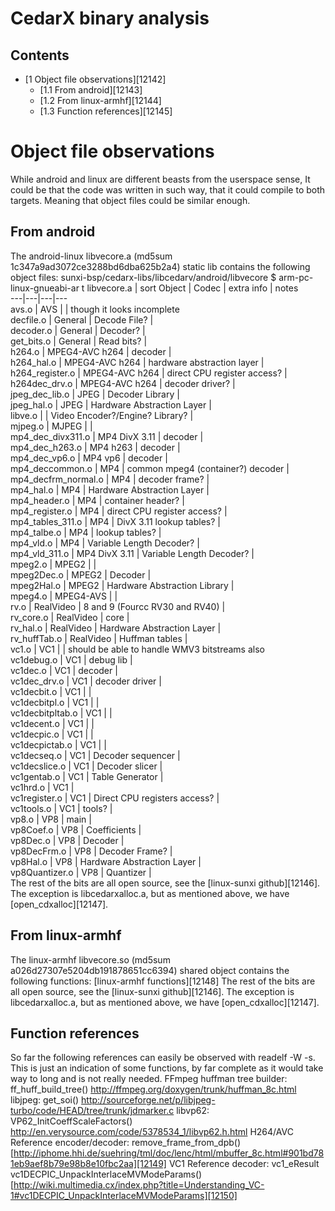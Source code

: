 # CedarX binary analysis
## Contents
  * [1 Object file observations][12142]
    * [1.1 From android][12143]
    * [1.2 From linux-armhf][12144]
    * [1.3 Function references][12145]

# Object file observations
While android and linux are different beasts from the userspace sense, It could be that the code was written in such way, that it could compile to both targets. Meaning that object files could be similar enough. 
## From android
The android-linux libvecore.a (md5sum 1c347a9ad3072ce3288bd6dba625b2a4) static lib contains the following object files: 
sunxi-bsp/cedarx-libs/libcedarv/android/libvecore $ arm-pc-linux-gnueabi-ar t libvecore.a | sort 
Object | Codec | extra info | notes   
---|---|---|---  
avs.o | AVS |  | though it looks incomplete   
decfile.o | General | Decode File? |   
decoder.o | General | Decoder? |   
get_bits.o | General | Read bits? |   
h264.o | MPEG4-AVC h264 | decoder |   
h264_hal.o | MPEG4-AVC h264 | hardware abstraction layer |   
h264_register.o | MPEG4-AVC h264 | direct CPU register access? |   
h264dec_drv.o | MPEG4-AVC h264 | decoder driver? |   
jpeg_dec_lib.o | JPEG | Decoder Library |   
jpeg_hal.o | JPEG | Hardware Abstraction Layer |   
libve.o |  | Video Encoder?/Engine? Library? |   
mjpeg.o | MJPEG |  |   
mp4_dec_divx311.o | MP4 DivX 3.11 | decoder |   
mp4_dec_h263.o | MP4 h263 | decoder |   
mp4_dec_vp6.o | MP4 vp6 | decoder |   
mp4_deccommon.o | MP4 | common mpeg4 (container?) decoder |   
mp4_decfrm_normal.o | MP4 | decoder frame? |   
mp4_hal.o | MP4 | Hardware Abstraction Layer |   
mp4_header.o | MP4 | container header? |   
mp4_register.o | MP4 | direct CPU register access? |   
mp4_tables_311.o | MP4 | DivX 3.11 lookup tables? |   
mp4_talbe.o | MP4 | lookup tables? |   
mp4_vld.o | MP4 | Variable Length Decoder? |   
mp4_vld_311.o | MP4 DivX 3.11 | Variable Length Decoder? |   
mpeg2.o | MPEG2 |  |   
mpeg2Dec.o | MPEG2 | Decoder |   
mpeg2Hal.o | MPEG2 | Hardware Abstraction Library |   
mpeg4.o | MPEG4-AVS |  |   
rv.o | RealVideo | 8 and 9 (Fourcc RV30 and RV40) |   
rv_core.o | RealVideo | core |   
rv_hal.o | RealVideo | Hardware Abstraction Layer |   
rv_huffTab.o | RealVideo | Huffman tables |   
vc1.o | VC1 |  | should be able to handle WMV3 bitstreams also   
vc1debug.o | VC1 | debug lib |   
vc1dec.o | VC1 | decoder |   
vc1dec_drv.o | VC1 | decoder driver |   
vc1decbit.o | VC1 |  |   
vc1decbitpl.o | VC1 |  |   
vc1decbitpltab.o | VC1 |  |   
vc1decent.o | VC1 |  |   
vc1decpic.o | VC1 |  |   
vc1decpictab.o | VC1 |  |   
vc1decseq.o | VC1 | Decoder sequencer |   
vc1decslice.o | VC1 | Decoder slicer |   
vc1gentab.o | VC1 | Table Generator |   
vc1hrd.o | VC1 |   
vc1register.o | VC1 | Direct CPU registers access? |   
vc1tools.o | VC1 | tools? |   
vp8.o | VP8 | main |   
vp8Coef.o | VP8 | Coefficients |   
vp8Dec.o | VP8 | Decoder |   
vp8DecFrm.o | VP8 | Decoder Frame? |   
vp8Hal.o | VP8 | Hardware Abstraction Layer |   
vp8Quantizer.o | VP8 | Quantizer |   
The rest of the bits are all open source, see the [linux-sunxi github][12146]. The exception is libcedarxalloc.a, but as mentioned above, we have [open_cdxalloc][12147]. 
  

## From linux-armhf
The linux-armhf libvecore.so (md5sum a026d27307e5204db191878651cc6394) shared object contains the following functions: [linux-armhf functions][12148] The rest of the bits are all open source, see the [linux-sunxi github][12146]. The exception is libcedarxalloc.a, but as mentioned above, we have [open_cdxalloc][12147]. 
## Function references
So far the following references can easily be observed with readelf -W -s. This is just an indication of some functions, by far complete as it would take way to long and is not really needed. 
FFmpeg huffman tree builder: ff_huff_build_tree() <http://ffmpeg.org/doxygen/trunk/huffman_8c.html>
libjpeg: get_soi() <http://sourceforge.net/p/libjpeg-turbo/code/HEAD/tree/trunk/jdmarker.c>
libvp62: VP62_InitCoeffScaleFactors() <http://en.verysource.com/code/5378534_1/libvp62.h.html>
H264/AVC Reference encoder/decoder: remove_frame_from_dpb() [http://iphome.hhi.de/suehring/tml/doc/lenc/html/mbuffer_8c.html#901bd781eb9aef8b79e98b8e10fbc2aa][12149]
VC1 Reference decoder: vc1_eResult vc1DECPIC_UnpackInterlaceMVModeParams() [http://wiki.multimedia.cx/index.php?title=Understanding_VC-1#vc1DECPIC_UnpackInterlaceMVModeParams][12150]
